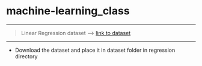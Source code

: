 # machine-learning_class

---
>Linear Regression
>  dataset --> [link to dataset](https://www.kaggle.com/datasets/nikhil7280/student-performance-multiple-linear-regression)
---
* Download the dataset and place it in dataset folder in regression directory
